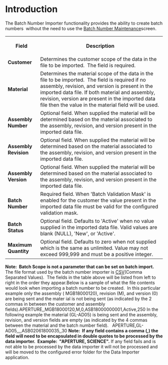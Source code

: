 # Introduction

The Batch Number Importer functionality provides the ability to create batch numbers 
without the need to use the 
[Batch Number Maintenance](/iFactory-JGP-MES/iFactory-JGP-MES-Home/iFactory-JGP-MS/CONTENT/General-Production/Batch.md)screen.<table class="confluenceTable"><tbody><tr><th class="confluenceTh">Field</th><th class="confluenceTh"><p>Description</p></th></tr><tr><td colspan="1" class="confluenceTd"><strong>Customer</strong></td><td colspan="1" class="confluenceTd"><span>Determines the customer scope of the data in the file to be imported.  The field is required.</span></td></tr><tr><td colspan="1" class="confluenceTd"><strong>Material</strong></td><td colspan="1" class="confluenceTd"><span>Determines the material scope of the data in the file to be imported.  The field is required if no assembly, revision, and version is present in the imported data file. If both material and assembly, revision, version are present in the imported data file then the value in the material field will be used.</span></td></tr><tr><td colspan="1" class="confluenceTd"><strong>Assembly Number</strong></td><td colspan="1" class="confluenceTd">Optional field. When supplied the material will be determined based on the material associated to the <span>assembly, revision, and version <span>present in the imported data file.</span></span></td></tr><tr><td colspan="1" class="confluenceTd"><strong>Assembly Revision</strong></td><td colspan="1" class="confluenceTd"><span>Optional field. When supplied the material will be determined based on the material associated to the </span><span>assembly, revision, and version present in the imported data file.</span></td></tr><tr><td colspan="1" class="confluenceTd"><strong>Assembly Version</strong></td><td colspan="1" class="confluenceTd"><span>Optional field. When supplied the material will be determined based on the material associated to the </span><span>assembly, revision, and version present in the imported data file.</span></td></tr><tr><td colspan="1" class="confluenceTd"><strong>Batch Number</strong></td><td colspan="1" class="confluenceTd">Required field. When 'Batch Validation Mask' is enabled for the customer the value present in the imported data file must be valid for the configured validation mask.</td></tr><tr><td colspan="1" class="confluenceTd"><strong>Batch Status</strong></td><td colspan="1" class="confluenceTd"><span>Optional field. Defaults to 'Active' when no value supplied in the imported data file. Valid values are blank (NULL), 'New', or 'Active'.</span></td></tr><tr><td colspan="1" class="confluenceTd"><strong>Maximum Quantity</strong></td><td colspan="1" class="confluenceTd"><span><span>Optional field. <span> Defaults to zero when not supplied which is the same as unlimited. </span></span>Value may not exceed 999,999 and must be a positive integer.</span></td></tr></tbody></table>

**Note:  Batch Scope is not a parameter that can be set on batch import.** 
The file format used by the batch number importer is 
[CSV](iFactory-JGP-MES/iFactory-JGP-MES-Home/iFactory-JGP-MS/CONTENT/Data-Importer/Batch-Number-Importer.md)(Comma Separated Values).  The fields in the table above will be listed from left to right in the order they appear.Below is a sample of what the file contents would look when importing a batch number to be created.  In this particular example only the assembly 
(
MGB18000120), revision (M), and
version (0) are being sent and the
mater
ial is not being sent (as indicated by the 2 commas in between the customer and assembly fields).APERTURE,,MGB18000120,M,0,ASB18000000001,Active,250
In the following example the material (GL-AD05) is being sent and the assembly, revision, and version fields are empty (as indicated by the 4 commas between the material and the batch number field).  
APERTURE,GL-AD05,,,,ASB02061800035,,30
**Note:  If any field contains a comma (,) the field will need to be encapsulated in double quotes to be processed by the data importer.  Example:  "APERTURE, SCIENCE".** 
If any field fails and is not able to be processed by the data importer it will not be processed and will be moved to the configured error folder for the Data Importer application.


